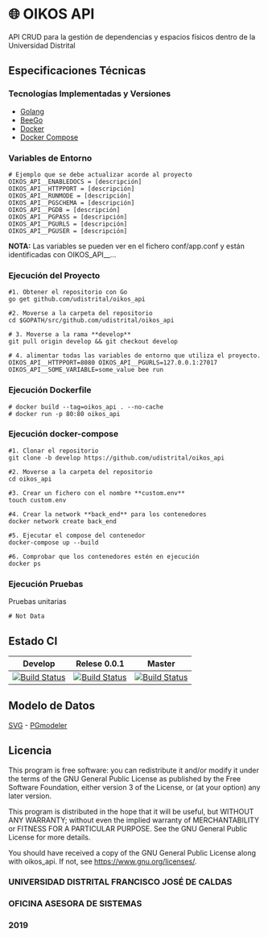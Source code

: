 # :globe_with_meridians: OIKOS API

API CRUD para la gestión de dependencias y espacios físicos dentro de la Universidad Distrital

## Especificaciones Técnicas

### Tecnologías Implementadas y Versiones
* [Golang](https://github.com/udistrital/introduccion_oas/blob/master/instalacion_de_herramientas/golang.md)
* [BeeGo](https://github.com/udistrital/introduccion_oas/blob/master/instalacion_de_herramientas/beego.md)
* [Docker](https://docs.docker.com/engine/install/ubuntu/)
* [Docker Compose](https://docs.docker.com/compose/)

### Variables de Entorno
```shell
# Ejemplo que se debe actualizar acorde al proyecto
OIKOS_API__ENABLEDOCS = [descripción]
OIKOS_API__HTTPPORT = [descripción]
OIKOS_API__RUNMODE = [descripción]
OIKOS_API__PGSCHEMA = [descripción]
OIKOS_API__PGDB = [descripción]
OIKOS_API__PGPASS = [descripción]
OIKOS_API__PGURLS = [descripción]
OIKOS_API__PGUSER = [descripción]
```
**NOTA:** Las variables se pueden ver en el fichero conf/app.conf y están identificadas con OIKOS_API__...

### Ejecución del Proyecto
```shell
#1. Obtener el repositorio con Go
go get github.com/udistrital/oikos_api

#2. Moverse a la carpeta del repositorio
cd $GOPATH/src/github.com/udistrital/oikos_api

# 3. Moverse a la rama **develop**
git pull origin develop && git checkout develop

# 4. alimentar todas las variables de entorno que utiliza el proyecto.
OIKOS_API__HTTPPORT=8080 OIKOS_API__PGURLS=127.0.0.1:27017 OIKOS_API__SOME_VARIABLE=some_value bee run
```

### Ejecución Dockerfile
```shell
# docker build --tag=oikos_api . --no-cache
# docker run -p 80:80 oikos_api
```

### Ejecución docker-compose
```shell
#1. Clonar el repositorio
git clone -b develop https://github.com/udistrital/oikos_api

#2. Moverse a la carpeta del repositorio
cd oikos_api

#3. Crear un fichero con el nombre **custom.env**
touch custom.env

#4. Crear la network **back_end** para los contenedores
docker network create back_end

#5. Ejecutar el compose del contenedor
docker-compose up --build

#6. Comprobar que los contenedores estén en ejecución
docker ps
```
### Ejecución Pruebas

Pruebas unitarias
```shell
# Not Data
```
## Estado CI

| Develop | Relese 0.0.1 | Master |
| -- | -- | -- |
| [![Build Status](https://hubci.portaloas.udistrital.edu.co/api/badges/udistrital/oikos_api/status.svg?ref=refs/heads/develop)](https://hubci.portaloas.udistrital.edu.co/udistrital/oikos_api) | [![Build Status](https://hubci.portaloas.udistrital.edu.co/api/badges/udistrital/oikos_api/status.svg?ref=refs/heads/release/0.0.1)](https://hubci.portaloas.udistrital.edu.co/udistrital/oikos_api) | [![Build Status](https://hubci.portaloas.udistrital.edu.co/api/badges/udistrital/oikos_api/status.svg?ref=refs/heads/master)](https://hubci.portaloas.udistrital.edu.co/udistrital/oikos_api) |


## Modelo de Datos

[SVG](database/oikos.svg) -
[PGmodeler](database/oikos.dbm)

## Licencia

This program is free software: you can redistribute it and/or modify it under the terms of the GNU General Public License as published by the Free Software Foundation, either version 3 of the License, or (at your option) any later version.

This program is distributed in the hope that it will be useful, but WITHOUT ANY WARRANTY; without even the implied warranty of MERCHANTABILITY or FITNESS FOR A PARTICULAR PURPOSE. See the GNU General Public License for more details.

You should have received a copy of the GNU General Public License along with oikos_api. If not, see https://www.gnu.org/licenses/.

### UNIVERSIDAD DISTRITAL FRANCISCO JOSÉ DE CALDAS
### OFICINA ASESORA DE SISTEMAS
### 2019
